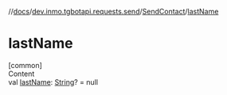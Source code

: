 //[docs](../../../index.md)/[dev.inmo.tgbotapi.requests.send](../index.md)/[SendContact](index.md)/[lastName](last-name.md)



# lastName  
[common]  
Content  
val [lastName](last-name.md): [String](https://kotlinlang.org/api/latest/jvm/stdlib/kotlin/-string/index.html)? = null  



